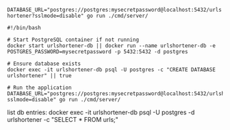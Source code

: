 ```DATABASE_URL="postgres://postgres:mysecretpassword@localhost:5432/urlshortener?sslmode=disable" go run ./cmd/server/```


```
#!/bin/bash

# Start PostgreSQL container if not running
docker start urlshortener-db || docker run --name urlshortener-db -e POSTGRES_PASSWORD=mysecretpassword -p 5432:5432 -d postgres

# Ensure database exists
docker exec -it urlshortener-db psql -U postgres -c "CREATE DATABASE urlshortener" || true

# Run the application
DATABASE_URL="postgres://postgres:mysecretpassword@localhost:5432/urlshortener?sslmode=disable" go run ./cmd/server/

``` 

list db entries:
docker exec -it urlshortener-db psql -U postgres -d urlshortener -c "SELECT * FROM urls;"